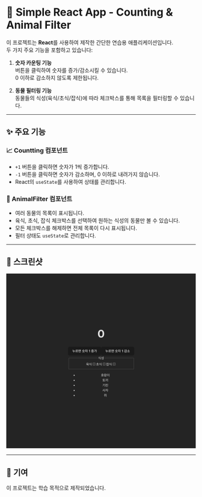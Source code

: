 # 🐯 Simple React App - Counting & Animal Filter

이 프로젝트는 **React**를 사용하여 제작한 간단한 연습용 애플리케이션입니다.  
두 가지 주요 기능을 포함하고 있습니다:

1. **숫자 카운팅 기능**  
   버튼을 클릭하여 숫자를 증가/감소시킬 수 있습니다.  
   0 이하로 감소하지 않도록 제한됩니다.

2. **동물 필터링 기능**  
   동물들의 식성(육식/초식/잡식)에 따라 체크박스를 통해 목록을 필터링할 수 있습니다.

---

## ✨ 주요 기능

### 📈 Countting 컴포넌트

-   `+1` 버튼을 클릭하면 숫자가 1씩 증가합니다.
-   `-1` 버튼을 클릭하면 숫자가 감소하며, 0 이하로 내려가지 않습니다.
-   React의 `useState`를 사용하여 상태를 관리합니다.

### 🦁 AnimalFilter 컴포넌트

-   여러 동물의 목록이 표시됩니다.
-   육식, 초식, 잡식 체크박스를 선택하여 원하는 식성의 동물만 볼 수 있습니다.
-   모든 체크박스를 해제하면 전체 목록이 다시 표시됩니다.
-   필터 상태도 `useState`로 관리합니다.

---

## 🚀 스크린샷

![앱 실행 화면](./img/스크린샷%202025-07-08%20오전%2012.05.33.png)

---

## 🙌 기여

이 프로젝트는 학습 목적으로 제작되었습니다.

